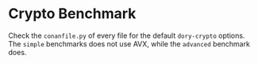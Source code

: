 # Crypto Benchmark
Check the `conanfile.py` of every file for the default `dory-crypto` options.
The `simple` benchmarks does not use AVX, while the `advanced` benchmark does.
